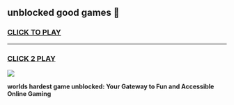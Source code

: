 
## unblocked good games 👋
<h3>
<a href="https://premium.freeplayer.one?title=unblocked_good_games&ref=13F">CLICK TO PLAY</a></h3>
<hr>

<h3>
<a href="https://premium.freeplayer.one?title=unblocked_good_games&ref=13F">CLICK 2 PLAY</a>
  
</h3>

<a href="https://premium.freeplayer.one?title=unblocked_good_games&ref=12F/"><img src="https://clearcache.store/games.png"></a>


**worlds hardest game unblocked: Your Gateway to Fun and Accessible Online Gaming**
